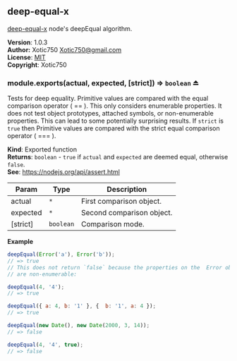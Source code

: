 <a name="module_deep-equal-x"></a>
## deep-equal-x
[deep-equal-x](http://xotic750.github.io/deep-equal-x/)
node's deepEqual algorithm.

**Version**: 1.0.3  
**Author:** Xotic750 <Xotic750@gmail.com>  
**License**: [MIT](&lt;https://opensource.org/licenses/MIT&gt;)  
**Copyright**: Xotic750  
<a name="exp_module_deep-equal-x--module.exports"></a>
### module.exports(actual, expected, [strict]) ⇒ <code>boolean</code> ⏏
Tests for deep equality. Primitive values are compared with the equal
comparison operator ( == ). This only considers enumerable properties.
It does not test object prototypes, attached symbols, or non-enumerable
properties. This can lead to some potentially surprising results. If
`strict` is `true` then Primitive values are compared with the strict
equal comparison operator ( === ).

**Kind**: Exported function  
**Returns**: <code>boolean</code> - `true` if `actual` and `expected` are deemed equal,
 otherwise `false`.  
**See**: https://nodejs.org/api/assert.html  

| Param | Type | Description |
| --- | --- | --- |
| actual | <code>\*</code> | First comparison object. |
| expected | <code>\*</code> | Second comparison object. |
| [strict] | <code>boolean</code> | Comparison mode. |

**Example**  
```js
deepEqual(Error('a'), Error('b'));
// => true
// This does not return `false` because the properties on the  Error object
// are non-enumerable:

deepEqual(4, '4');
// => true

deepEqual({ a: 4, b: '1' }, {  b: '1', a: 4 });
// => true

deepEqual(new Date(), new Date(2000, 3, 14));
// => false

deepEqual(4, '4', true);
// => false
```
